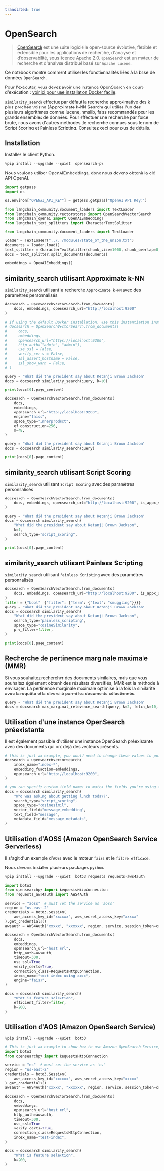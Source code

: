 ```yaml
---
translated: true
---
```


# OpenSearch

> [OpenSearch](https://opensearch.org/) est une suite logicielle open-source évolutive, flexible et extensible pour les applications de recherche, d'analyse et d'observabilité, sous licence Apache 2.0. `OpenSearch` est un moteur de recherche et d'analyse distribué basé sur `Apache Lucene`.

Ce notebook montre comment utiliser les fonctionnalités liées à la base de données `OpenSearch`.

Pour l'exécuter, vous devez avoir une instance OpenSearch en cours d'exécution : [voir ici pour une installation Docker facile](https://hub.docker.com/r/opensearchproject/opensearch).

`similarity_search` effectue par défaut la recherche approximative des k plus proches voisins (Approximate k-NN Search) qui utilise l'un des plusieurs algorithmes comme lucene, nmslib, faiss recommandés pour les grands ensembles de données. Pour effectuer une recherche par force brute, nous avons d'autres méthodes de recherche connues sous le nom de Script Scoring et Painless Scripting.
Consultez [ceci](https://opensearch.org/docs/latest/search-plugins/knn/index/) pour plus de détails.

## Installation

Installez le client Python.

```python
%pip install --upgrade --quiet  opensearch-py
```

Nous voulons utiliser OpenAIEmbeddings, donc nous devons obtenir la clé API OpenAI.

```python
import getpass
import os

os.environ["OPENAI_API_KEY"] = getpass.getpass("OpenAI API Key:")
```

```python
from langchain_community.document_loaders import TextLoader
from langchain_community.vectorstores import OpenSearchVectorSearch
from langchain_openai import OpenAIEmbeddings
from langchain_text_splitters import CharacterTextSplitter
```

```python
from langchain_community.document_loaders import TextLoader

loader = TextLoader("../../modules/state_of_the_union.txt")
documents = loader.load()
text_splitter = CharacterTextSplitter(chunk_size=1000, chunk_overlap=0)
docs = text_splitter.split_documents(documents)

embeddings = OpenAIEmbeddings()
```

## similarity_search utilisant Approximate k-NN

`similarity_search` utilisant la recherche `Approximate k-NN` avec des paramètres personnalisés

```python
docsearch = OpenSearchVectorSearch.from_documents(
    docs, embeddings, opensearch_url="http://localhost:9200"
)

# If using the default Docker installation, use this instantiation instead:
# docsearch = OpenSearchVectorSearch.from_documents(
#     docs,
#     embeddings,
#     opensearch_url="https://localhost:9200",
#     http_auth=("admin", "admin"),
#     use_ssl = False,
#     verify_certs = False,
#     ssl_assert_hostname = False,
#     ssl_show_warn = False,
# )
```

```python
query = "What did the president say about Ketanji Brown Jackson"
docs = docsearch.similarity_search(query, k=10)
```

```python
print(docs[0].page_content)
```

```python
docsearch = OpenSearchVectorSearch.from_documents(
    docs,
    embeddings,
    opensearch_url="http://localhost:9200",
    engine="faiss",
    space_type="innerproduct",
    ef_construction=256,
    m=48,
)

query = "What did the president say about Ketanji Brown Jackson"
docs = docsearch.similarity_search(query)
```

```python
print(docs[0].page_content)
```

## similarity_search utilisant Script Scoring

`similarity_search` utilisant `Script Scoring` avec des paramètres personnalisés

```python
docsearch = OpenSearchVectorSearch.from_documents(
    docs, embeddings, opensearch_url="http://localhost:9200", is_appx_search=False
)

query = "What did the president say about Ketanji Brown Jackson"
docs = docsearch.similarity_search(
    "What did the president say about Ketanji Brown Jackson",
    k=1,
    search_type="script_scoring",
)
```

```python
print(docs[0].page_content)
```

## similarity_search utilisant Painless Scripting

`similarity_search` utilisant `Painless Scripting` avec des paramètres personnalisés

```python
docsearch = OpenSearchVectorSearch.from_documents(
    docs, embeddings, opensearch_url="http://localhost:9200", is_appx_search=False
)
filter = {"bool": {"filter": {"term": {"text": "smuggling"}}}}
query = "What did the president say about Ketanji Brown Jackson"
docs = docsearch.similarity_search(
    "What did the president say about Ketanji Brown Jackson",
    search_type="painless_scripting",
    space_type="cosineSimilarity",
    pre_filter=filter,
)
```

```python
print(docs[0].page_content)
```

## Recherche de pertinence marginale maximale (MMR)

Si vous souhaitez rechercher des documents similaires, mais que vous souhaitez également obtenir des résultats diversifiés, MMR est la méthode à envisager. La pertinence marginale maximale optimise à la fois la similarité avec la requête et la diversité parmi les documents sélectionnés.

```python
query = "What did the president say about Ketanji Brown Jackson"
docs = docsearch.max_marginal_relevance_search(query, k=2, fetch_k=10, lambda_param=0.5)
```

## Utilisation d'une instance OpenSearch préexistante

Il est également possible d'utiliser une instance OpenSearch préexistante avec des documents qui ont déjà des vecteurs présents.

```python
# this is just an example, you would need to change these values to point to another opensearch instance
docsearch = OpenSearchVectorSearch(
    index_name="index-*",
    embedding_function=embeddings,
    opensearch_url="http://localhost:9200",
)

# you can specify custom field names to match the fields you're using to store your embedding, document text value, and metadata
docs = docsearch.similarity_search(
    "Who was asking about getting lunch today?",
    search_type="script_scoring",
    space_type="cosinesimil",
    vector_field="message_embedding",
    text_field="message",
    metadata_field="message_metadata",
)
```

## Utilisation d'AOSS (Amazon OpenSearch Service Serverless)

Il s'agit d'un exemple d'`AOSS` avec le moteur `faiss` et le `filtre efficace`.

Nous devons installer plusieurs packages `python`.

```python
%pip install --upgrade --quiet  boto3 requests requests-aws4auth
```

```python
import boto3
from opensearchpy import RequestsHttpConnection
from requests_aws4auth import AWS4Auth

service = "aoss"  # must set the service as 'aoss'
region = "us-east-2"
credentials = boto3.Session(
    aws_access_key_id="xxxxxx", aws_secret_access_key="xxxxx"
).get_credentials()
awsauth = AWS4Auth("xxxxx", "xxxxxx", region, service, session_token=credentials.token)

docsearch = OpenSearchVectorSearch.from_documents(
    docs,
    embeddings,
    opensearch_url="host url",
    http_auth=awsauth,
    timeout=300,
    use_ssl=True,
    verify_certs=True,
    connection_class=RequestsHttpConnection,
    index_name="test-index-using-aoss",
    engine="faiss",
)

docs = docsearch.similarity_search(
    "What is feature selection",
    efficient_filter=filter,
    k=200,
)
```

## Utilisation d'AOS (Amazon OpenSearch Service)

```python
%pip install --upgrade --quiet  boto3
```

```python
# This is just an example to show how to use Amazon OpenSearch Service, you need to set proper values.
import boto3
from opensearchpy import RequestsHttpConnection

service = "es"  # must set the service as 'es'
region = "us-east-2"
credentials = boto3.Session(
    aws_access_key_id="xxxxxx", aws_secret_access_key="xxxxx"
).get_credentials()
awsauth = AWS4Auth("xxxxx", "xxxxxx", region, service, session_token=credentials.token)

docsearch = OpenSearchVectorSearch.from_documents(
    docs,
    embeddings,
    opensearch_url="host url",
    http_auth=awsauth,
    timeout=300,
    use_ssl=True,
    verify_certs=True,
    connection_class=RequestsHttpConnection,
    index_name="test-index",
)

docs = docsearch.similarity_search(
    "What is feature selection",
    k=200,
)
```
